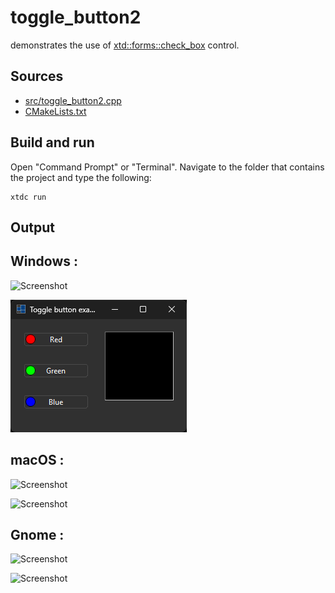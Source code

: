 # toggle_button2

demonstrates the use of [xtd::forms::check_box](https://gammasoft71.github.io/xtd/reference_guides/latest/classxtd_1_1forms_1_1check__box.html) control.

## Sources

* [src/toggle_button2.cpp](src/toggle_button2.cpp)
* [CMakeLists.txt](CMakeLists.txt)

## Build and run

Open "Command Prompt" or "Terminal". Navigate to the folder that contains the project and type the following:

```shell
xtdc run
```

## Output

## Windows :

![Screenshot](../../../../docs/pictures/examples/toggle_button2_w.png)

![Screenshot](../../../../docs/pictures/examples/toggle_button2_wd.png)

## macOS :

![Screenshot](../../../../docs/pictures/examples/toggle_button2_m.png)

![Screenshot](../../../../docs/pictures/examples/toggle_button2_md.png)

## Gnome :

![Screenshot](../../../../docs/pictures/examples/toggle_button2_g.png)

![Screenshot](../../../../docs/pictures/examples/toggle_button2_gd.png)
